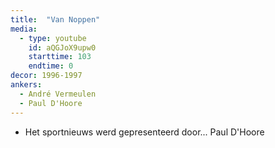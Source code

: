 ```yaml
---
title:  "Van Noppen"
media:
  - type: youtube
    id: aQGJoX9upw0
    starttime: 103
    endtime: 0
decor: 1996-1997
ankers:
  - André Vermeulen
  - Paul D'Hoore
---
```


* Het sportnieuws werd gepresenteerd door... Paul D'Hoore
